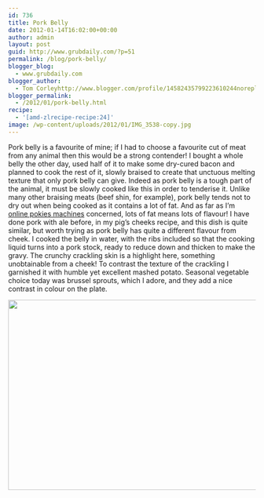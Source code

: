 ```yaml
---
id: 736
title: Pork Belly
date: 2012-01-14T16:02:00+00:00
author: admin
layout: post
guid: http://www.grubdaily.com/?p=51
permalink: /blog/pork-belly/
blogger_blog:
  - www.grubdaily.com
blogger_author:
  - Tom Corleyhttp://www.blogger.com/profile/14582435799223610244noreply@blogger.com
blogger_permalink:
  - /2012/01/pork-belly.html
recipe:
  - '[amd-zlrecipe-recipe:24]'
image: /wp-content/uploads/2012/01/IMG_3538-copy.jpg
---
```

Pork belly is a favourite of mine; if I had to choose a favourite cut of meat from any animal then this would be a strong contender! I bought a whole belly the other day, used half of it to make some dry-cured bacon and planned to cook the rest of it, slowly braised to create that unctuous melting texture that only pork belly can give. Indeed as pork belly is a tough part of the animal, it must be slowly cooked like this in order to tenderise it. Unlike many other braising meats (beef shin, for example), pork belly tends not to dry out when being cooked as it contains a lot of fat. And as far as I&#8217;m [online pokies machines](http://adaptfunrun.org/) concerned, lots of fat means lots of flavour! I have done pork with ale before, in my pig&#8217;s cheeks recipe, and this dish is quite similar, but worth trying as pork belly has quite a different flavour from cheek. I cooked the belly in water, with the ribs included so that the cooking liquid turns into a pork stock, ready to reduce down and thicken to make the gravy. The crunchy crackling skin is a highlight here, something unobtainable from a cheek! To contrast the texture of the crackling I garnished it with humble yet excellent mashed potato. Seasonal vegetable choice today was brussel sprouts, which I adore, and they add a nice contrast in colour on the plate.

[<img class="aligncenter size-large wp-image-190" title="IMG_3538 copy" src="http://www.grubdaily.com/wp-content/uploads/2012/01/IMG_3538-copy-1024x682.jpg" alt="" width="584" height="388" srcset="http://www.grubdaily.com/wp-content/uploads/2012/01/IMG_3538-copy-1024x682.jpg 1024w, http://www.grubdaily.com/wp-content/uploads/2012/01/IMG_3538-copy-300x200.jpg 300w" sizes="(max-width: 584px) 100vw, 584px" />](http://www.grubdaily.com/wp-content/uploads/2012/01/IMG_3538-copy.jpg)